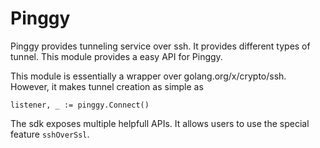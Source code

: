 # Pinggy

Pinggy provides tunneling service over ssh. It provides different types of tunnel. This module provides a easy API for Pinggy.

This module is essentially a wrapper over golang.org/x/crypto/ssh. However, it makes tunnel creation as simple as
```
listener, _ := pinggy.Connect()
```

The sdk exposes multiple helpfull APIs. It allows users to use the special feature `sshOverSsl`.

